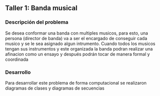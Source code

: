 ## Taller 1: Banda musical
### Descripción del problema
Se desea conformar una banda con multiples musicos, para esto, una persona (director de banda) va a ser el encargado de conseguir cada musico y se le sea asignado algun intrumento. Cuando todos los musicos tengan sus instrumentos y este organizada la banda podran realizar una afinacion como un ensayo y después podrán tocar de manera formal y coordinada 

### Desarrollo
Para desarrollar este problema de forma computacional se realizaron diagramas de clases y diagramas de secuencias


